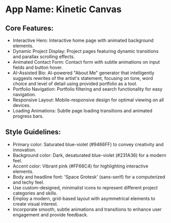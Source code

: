 # **App Name**: Kinetic Canvas

## Core Features:

- Interactive Hero: Interactive home page with animated background elements.
- Dynamic Project Display: Project pages featuring dynamic transitions and parallax scrolling effects.
- Animated Contact Form: Contact form with subtle animations on input fields and button hover.
- AI-Assisted Bio: AI-powered "About Me" generator that intelligently suggests rewrites of the artist's statement, focusing on tone, word choice and level of detail using provided portfolio as a tool.
- Portfolio Navigation: Portfolio filtering and search functionality for easy navigation.
- Responsive Layout: Mobile-responsive design for optimal viewing on all devices.
- Loading Animations: Subtle page loading transitions and animated progress bars.

## Style Guidelines:

- Primary color: Saturated blue-violet (#9466FF) to convey creativity and innovation.
- Background color: Dark, desaturated blue-violet (#231A36) for a modern feel.
- Accent color: Vibrant pink (#FF66C4) for highlighting interactive elements.
- Body and headline font: 'Space Grotesk' (sans-serif) for a computerized and techy feel.
- Use custom-designed, minimalist icons to represent different project categories and skills.
- Employ a modern, grid-based layout with asymmetrical elements to create visual interest.
- Incorporate smooth, subtle animations and transitions to enhance user engagement and provide feedback.